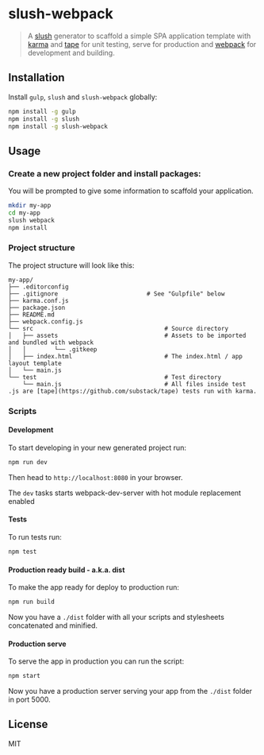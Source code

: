 # slush-webpack

> A [slush](http://slushjs.github.io) generator to scaffold a simple SPA application template with [karma](https://karma-runner.github.io) and [tape](https://github.com/substack/tape) for unit testing, serve for production and [webpack](https://webpack.js.org/) for development and building.

## Installation

Install `gulp`, `slush` and `slush-webpack` globally:

```bash
npm install -g gulp
npm install -g slush
npm install -g slush-webpack
```


## Usage

### Create a new project folder and install packages:

You will be prompted to give some information to scaffold your application.

```bash
mkdir my-app
cd my-app
slush webpack
npm install
```

### Project structure

The project structure will look like this:

```
my-app/
├── .editorconfig
├── .gitignore                         # See "Gulpfile" below
├── karma.conf.js
├── package.json
├── README.md
├── webpack.config.js
└── src                                     # Source directory
│   ├── assets                              # Assets to be imported and bundled with webpack
│   │        └── .gitkeep
│   ├── index.html                          # The index.html / app layout template
│   └── main.js     
└── test                                    # Test directory
    └── main.js                             # All files inside test .js are [tape](https://github.com/substack/tape) tests run with karma.
```

### Scripts

#### Development

To start developing in your new generated project run:

```bash
npm run dev
```

Then head to `http://localhost:8080` in your browser.

The `dev` tasks starts webpack-dev-server with hot module replacement enabled

#### Tests

To run tests run:

```bash
npm test
```

#### Production ready build - a.k.a. dist

To make the app ready for deploy to production run:

```bash
npm run build
```

Now you have a `./dist` folder with all your scripts and stylesheets concatenated and minified.

#### Production serve

To serve the app in production you can run the script:

```bash
npm start
```

Now you have a production server serving your app from the `./dist` folder in port 5000.

## License

MIT
